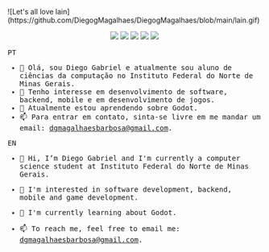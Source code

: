 <p float="left">
 ![Let's all love lain](https://github.com/DiegogMagalhaes/DiegogMagalhaes/blob/main/lain.gif)
  <p float="left">
    <p align = center>
      <img src="https://img.shields.io/badge/Java-ED8B00?style=for-the-badge&logo=java&logoColor=white" /> <img src="https://img.shields.io/badge/Dart-0175C2?style=for-the-badge&logo=dart&logoColor=white" />
      <img src="https://img.shields.io/badge/Flutter-02569B?style=for-the-badge&logo=flutter&logoColor=white" />
      <img src="https://img.shields.io/badge/Unity-100000?style=for-the-badge&logo=unity&logoColor=white" />
      <img src="https://img.shields.io/badge/C%23-239120?style=for-the-badge&logo=c-sharp&logoColor=white" />
    </p>
    <samp>
      PT

- 👋 Olá, sou Diego Gabriel e atualmente sou aluno de ciências da computação no Instituto Federal do Norte de Minas Gerais.
- 👀 Tenho interesse em desenvolvimento de software, backend, mobile e em desenvolvimento de jogos. 
- 🌱 Atualmente estou aprendendo sobre Godot.
- 📫 Para entrar em contato, sinta-se livre em me mandar um email: dgmagalhaesbarbosa@gmail.com.



EN

- 👋 Hi, I’m Diego Gabriel and I'm currently a computer science student at Instituto Federal do Norte de Minas Gerais.
- 👀 I'm interested in software development, backend, mobile and game development.
- 🌱 I'm currently learning about Godot.
- 📫 To reach me, feel free to email me: dgmagalhaesbarbosa@gmail.com.

    </samp>
  </p>
</p>


<!---
DiegogMagalhaes/DiegogMagalhaes is a ✨ special ✨ repository because its README.md (this file) appears on your GitHub profile.
You can click the Preview link to take a look at your changes.
--->
